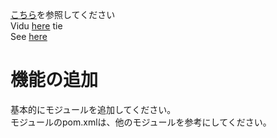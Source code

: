 [こちら](https://github.com/SINtyanneru/SINtyanneru/blob/main/CONTRIBUTING/index.md)を参照してください<BR>
Vidu [here](https://github.com/SINtyanneru/SINtyanneru/blob/main/CONTRIBUTING/index.md) tie<BR>
See [here](https://github.com/SINtyanneru/SINtyanneru/blob/main/CONTRIBUTING/index.md)<BR>

# 機能の追加
基本的にモジュールを追加してください。<BR>
モジュールのpom.xmlは、他のモジュールを参考にしてください。
